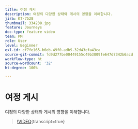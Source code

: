 ```yaml
---
title: 여정 게시
description: 여정의 다양한 상태와 게시의 영향을 이해합니다.
jira: KT-7528
thumbnail: 334238.jpg
feature: Journeys
doc-type: feature video
team: PM
role: User
level: Beginner
exl-id: cf7fe165-b6eb-49f0-adb9-32d43efa43ca
source-git-commit: fd9d277be00449155c49b3809fe647d7342b6acd
workflow-type: ht
source-wordcount: '32'
ht-degree: 100%

---
```


# 여정 게시

여정의 다양한 상태와 게시의 영향을 이해합니다.

>[!VIDEO](https://video.tv.adobe.com/v/334238?quality=12&learn=on){transcript=true}
